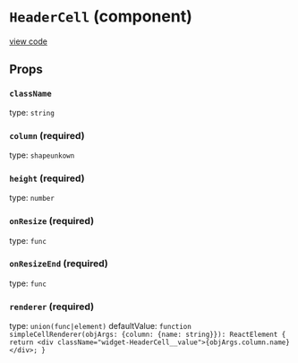 `HeaderCell` (component)
========================
[view code](../src/HeaderCell.js)


Props
-----

### `className`

type: `string`


### `column` (required)

type: `shapeunkown`


### `height` (required)

type: `number`


### `onResize` (required)

type: `func`


### `onResizeEnd` (required)

type: `func`


### `renderer` (required)

type: `union(func|element)`
defaultValue: `function simpleCellRenderer(objArgs: {column: {name: string}}): ReactElement {
  return <div className="widget-HeaderCell__value">{objArgs.column.name}</div>;
}`

